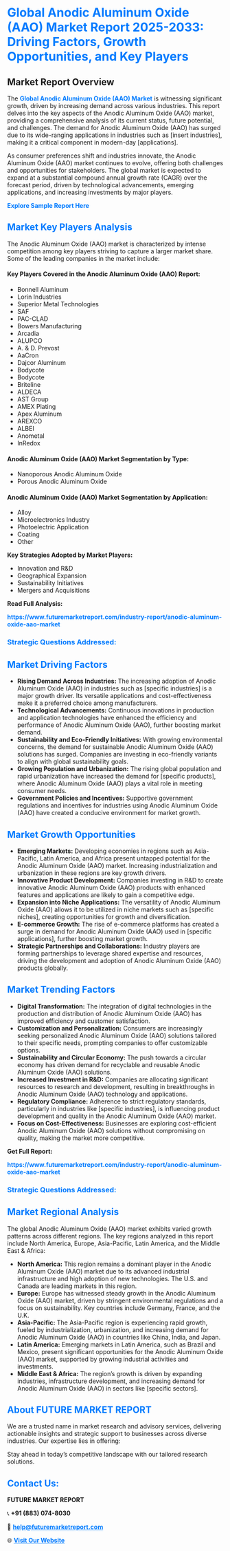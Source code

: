 <h1 style="color: #007BFF;">Global Anodic Aluminum Oxide (AAO) Market Report 2025-2033: Driving Factors, Growth Opportunities, and Key Players</h1>

<section id="overview">
<h2>Market Report Overview</h2>
<p>The <a href="https://www.futuremarketreport.com/industry-report/anodic-aluminum-oxide-aao-market" style="color: #007BFF; text-decoration: none;"><strong>Global Anodic Aluminum Oxide (AAO) Market</strong></a> is witnessing significant growth, driven by increasing demand across various industries. This report delves into the key aspects of the Anodic Aluminum Oxide (AAO) market, providing a comprehensive analysis of its current status, future potential, and challenges. The demand for Anodic Aluminum Oxide (AAO) has surged due to its wide-ranging applications in industries such as [insert industries], making it a critical component in modern-day [applications].</p>
<p>As consumer preferences shift and industries innovate, the Anodic Aluminum Oxide (AAO) market continues to evolve, offering both challenges and opportunities for stakeholders. The global market is expected to expand at a substantial compound annual growth rate (CAGR) over the forecast period, driven by technological advancements, emerging applications, and increasing investments by major players.</p>
</section>

<section id="overview">
<p><a href="https://www.futuremarketreport.com/request-sample/reportId=60152" style="color: #007BFF; text-decoration: none;"><strong>Explore Sample Report Here</strong></a></p>
</section>

<section id="key-players">
<h2 style="color: #007BFF;">Market Key Players Analysis</h2>
<p>The Anodic Aluminum Oxide (AAO) market is characterized by intense competition among key players striving to capture a larger market share. Some of the leading companies in the market include:</p>
<h4>Key Players Covered in the Anodic Aluminum Oxide (AAO) Report:</h4>
<ul><li>Bonnell Aluminum</li><li>Lorin Industries</li><li>Superior Metal Technologies</li><li>SAF</li><li>PAC-CLAD</li><li>Bowers Manufacturing</li><li>Arcadia</li><li>ALUPCO</li><li>A. &amp; D. Prevost</li><li>AaCron</li><li>Dajcor Aluminum</li><li>Bodycote</li><li>Bodycote</li><li>Briteline</li><li>ALDECA</li><li>AST Group</li><li>AMEX Plating</li><li>Apex Aluminum</li><li>AREXCO</li><li>ALBEI</li><li>Anometal</li><li>InRedox</li></ul>
<h4>Anodic Aluminum Oxide (AAO) Market Segmentation by Type:</h4>
<ul><li>Nanoporous Anodic Aluminum Oxide</li><li>Porous Anodic Aluminum Oxide</li></ul>

<h4>Anodic Aluminum Oxide (AAO) Market Segmentation by Application:</h4>
<ul><li>Alloy</li><li>Microelectronics Industry</li><li>Photoelectric Application</li><li>Coating</li><li>Other</li></ul>
<p><strong>Key Strategies Adopted by Market Players:</strong></p>
<ul>
<li>Innovation and R&D</li>
<li>Geographical Expansion</li>
<li>Sustainability Initiatives</li>
<li>Mergers and Acquisitions</li>
</ul>
</section>

<section>
<p><strong>Read Full Analysis: </strong></p><a href="https://www.futuremarketreport.com/industry-report/anodic-aluminum-oxide-aao-market" style="color: #007BFF; text-decoration: none;"><strong>https://www.futuremarketreport.com/industry-report/anodic-aluminum-oxide-aao-market</strong></a>
<h3 style="color: #007BFF;">Strategic Questions Addressed:</h3>
</section>

<section id="driving-factors">
<h2 style="color: #007BFF;">Market Driving Factors</h2>
<ul>
<li><strong>Rising Demand Across Industries:</strong> The increasing adoption of Anodic Aluminum Oxide (AAO) in industries such as [specific industries] is a major growth driver. Its versatile applications and cost-effectiveness make it a preferred choice among manufacturers.</li>
<li><strong>Technological Advancements:</strong> Continuous innovations in production and application technologies have enhanced the efficiency and performance of Anodic Aluminum Oxide (AAO), further boosting market demand.</li>
<li><strong>Sustainability and Eco-Friendly Initiatives:</strong> With growing environmental concerns, the demand for sustainable Anodic Aluminum Oxide (AAO) solutions has surged. Companies are investing in eco-friendly variants to align with global sustainability goals.</li>
<li><strong>Growing Population and Urbanization:</strong> The rising global population and rapid urbanization have increased the demand for [specific products], where Anodic Aluminum Oxide (AAO) plays a vital role in meeting consumer needs.</li>
<li><strong>Government Policies and Incentives:</strong> Supportive government regulations and incentives for industries using Anodic Aluminum Oxide (AAO) have created a conducive environment for market growth.</li>
</ul>
</section>

<section id="growth-opportunities">
<h2 style="color: #007BFF;">Market Growth Opportunities</h2>
<ul>
<li><strong>Emerging Markets:</strong> Developing economies in regions such as Asia-Pacific, Latin America, and Africa present untapped potential for the Anodic Aluminum Oxide (AAO) market. Increasing industrialization and urbanization in these regions are key growth drivers.</li>
<li><strong>Innovative Product Development:</strong> Companies investing in R&D to create innovative Anodic Aluminum Oxide (AAO) products with enhanced features and applications are likely to gain a competitive edge.</li>
<li><strong>Expansion into Niche Applications:</strong> The versatility of Anodic Aluminum Oxide (AAO) allows it to be utilized in niche markets such as [specific niches], creating opportunities for growth and diversification.</li>
<li><strong>E-commerce Growth:</strong> The rise of e-commerce platforms has created a surge in demand for Anodic Aluminum Oxide (AAO) used in [specific applications], further boosting market growth.</li>
<li><strong>Strategic Partnerships and Collaborations:</strong> Industry players are forming partnerships to leverage shared expertise and resources, driving the development and adoption of Anodic Aluminum Oxide (AAO) products globally.</li>
</ul>
</section>

<section id="trending-factors">
<h2 style="color: #007BFF;">Market Trending Factors</h2>
<ul>
<li><strong>Digital Transformation:</strong> The integration of digital technologies in the production and distribution of Anodic Aluminum Oxide (AAO) has improved efficiency and customer satisfaction.</li>
<li><strong>Customization and Personalization:</strong> Consumers are increasingly seeking personalized Anodic Aluminum Oxide (AAO) solutions tailored to their specific needs, prompting companies to offer customizable options.</li>
<li><strong>Sustainability and Circular Economy:</strong> The push towards a circular economy has driven demand for recyclable and reusable Anodic Aluminum Oxide (AAO) solutions.</li>
<li><strong>Increased Investment in R&D:</strong> Companies are allocating significant resources to research and development, resulting in breakthroughs in Anodic Aluminum Oxide (AAO) technology and applications.</li>
<li><strong>Regulatory Compliance:</strong> Adherence to strict regulatory standards, particularly in industries like [specific industries], is influencing product development and quality in the Anodic Aluminum Oxide (AAO) market.</li>
<li><strong>Focus on Cost-Effectiveness:</strong> Businesses are exploring cost-efficient Anodic Aluminum Oxide (AAO) solutions without compromising on quality, making the market more competitive.</li>
</ul>
</section>

<section>
<p><strong>Get Full Report: </strong></p><a href="https://www.futuremarketreport.com/industry-report/anodic-aluminum-oxide-aao-market" style="color: #007BFF; text-decoration: none;"><strong>https://www.futuremarketreport.com/industry-report/anodic-aluminum-oxide-aao-market</strong></a>
<h3 style="color: #007BFF;">Strategic Questions Addressed:</h3>
</section>


<section id="regional-analysis">
<h2 style="color: #007BFF;">Market Regional Analysis</h2>
<p>The global Anodic Aluminum Oxide (AAO) market exhibits varied growth patterns across different regions. The key regions analyzed in this report include North America, Europe, Asia-Pacific, Latin America, and the Middle East & Africa:</p>
<ul>
<li><strong>North America:</strong> This region remains a dominant player in the Anodic Aluminum Oxide (AAO) market due to its advanced industrial infrastructure and high adoption of new technologies. The U.S. and Canada are leading markets in this region.</li>
<li><strong>Europe:</strong> Europe has witnessed steady growth in the Anodic Aluminum Oxide (AAO) market, driven by stringent environmental regulations and a focus on sustainability. Key countries include Germany, France, and the U.K.</li>
<li><strong>Asia-Pacific:</strong> The Asia-Pacific region is experiencing rapid growth, fueled by industrialization, urbanization, and increasing demand for Anodic Aluminum Oxide (AAO) in countries like China, India, and Japan.</li>
<li><strong>Latin America:</strong> Emerging markets in Latin America, such as Brazil and Mexico, present significant opportunities for the Anodic Aluminum Oxide (AAO) market, supported by growing industrial activities and investments.</li>
<li><strong>Middle East & Africa:</strong> The region’s growth is driven by expanding industries, infrastructure development, and increasing demand for Anodic Aluminum Oxide (AAO) in sectors like [specific sectors].</li>
</ul>
</section>

<footer>
<h2 style="color: #007BFF;">About FUTURE MARKET REPORT</h2>
<p>We are a trusted name in market research and advisory services, delivering actionable insights and strategic support to businesses across diverse industries. Our expertise lies in offering:</p>

<p>Stay ahead in today’s competitive landscape with our tailored research solutions.</p>

<h2 style="color: #007BFF;">Contact Us:</h2>
<p><strong>FUTURE MARKET REPORT</strong></p>
<p>📞 <strong>+91 (883) 074-8030</strong></p>
<p>📧 <strong><a href="mailto:help@futuremarketreport.com" style="color: #007BFF;">help@futuremarketreport.com</a></strong></p>
<p>🌐 <strong><a href="https://www.futuremarketreport.com/" style="color: #007BFF;">Visit Our Website</a></strong></p>
</footer>
